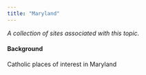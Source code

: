 ```yaml
---
title: "Maryland"
---
```



*A collection of sites associated with this topic.*

#### Background

Catholic places of interest in Maryland


